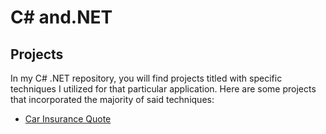 # C# and.NET

## **Projects**
In my C# .NET repository, you will find projects titled with specific techniques I utilized for that particular application. 
Here are some projects that incorporated the majority of said techniques:
<br />
* [Car Insurance Quote](https://github.com/therubini/C-sharp-and-.NET-projects/tree/master/carInsuranceQuotes)
